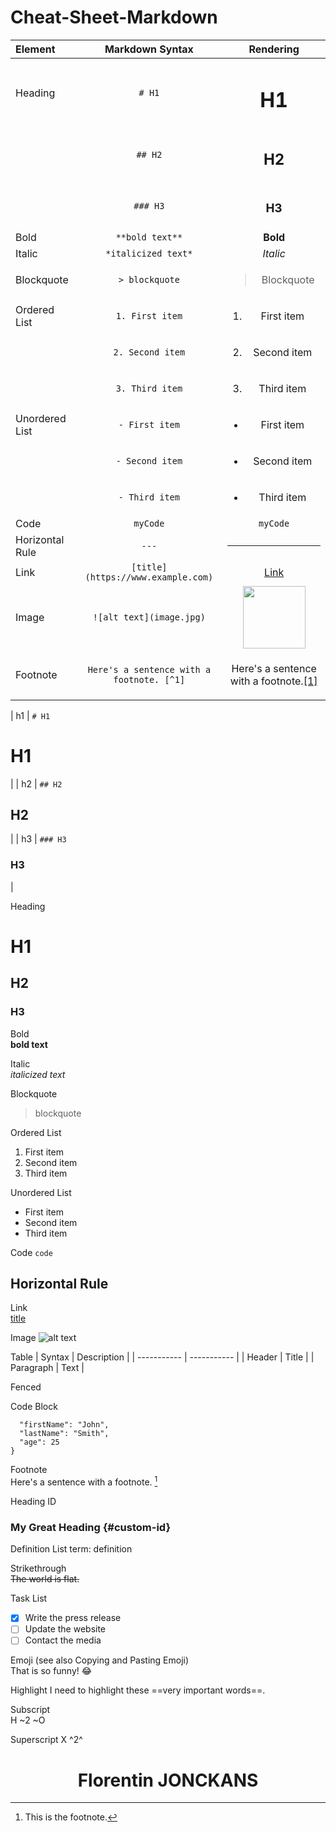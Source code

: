 # Cheat-Sheet-Markdown

| Element | Markdown Syntax | Rendering |
| :--------------- | :---------------: | :---------------: |
| Heading | `# H1` | <h1>H1</h1> |
|  | `## H2` | <h2>H2</h2> |
|  | `### H3` | <h3>H3</h3> |
| Bold | `**bold text**` | <b>Bold</b> |
| Italic | `*italicized text*` | <i>Italic</i> |
| Blockquote | `> blockquote` | <blockquote cite="https://www.huxley.net/bnw/four.html"><p>Blockquote</p></blockquote> |
| Ordered List | `1. First item` | <ol><li>First item</li></ol> |
|  | `2. Second item` | <ol start="2"><li>Second item</li></ol> |
|  | `3. Third item` | <ol start="3"><li>Third item</li></ol> |
| Unordered List | `- First item` | <ul><li>First item</li></ul> |
|  | `- Second item` | <ul><li>Second item</li></ul> |
|  | `- Third item` | <ul><li>Third item</li></ul> |
| Code | `myCode` | `myCode` |
| Horizontal Rule	 | `---` | <hr /> |
| Link | `[title](https://www.example.com)` | <a href="">Link</a> |
| Image | `![alt text](image.jpg)` | <img src="https://interactive-examples.mdn.mozilla.net/media/cc0-images/grapefruit-slice-332-332.jpg" heigh="100" width="100"></img> |
| Footnote | `Here's a sentence with a footnote. [^1]` | <p>Here's a sentence with a footnote.<a href="">[1]</a></p> |





| h1 | `# H1` <h1>H1</h1> |
| h2 | `## H2` <h2>H2</h2> |
| h3 | `### H3` <h3>H3</h3> |




Heading	
# H1
## H2
### H3

Bold	
**bold text**

Italic	
*italicized text*

Blockquote	
> blockquote

Ordered List	
1. First item
2. Second item
3. Third item

Unordered List	
- First item
- Second item
- Third item

Code	`code`

Horizontal Rule	
---

Link	
[title](https://www.example.com)

Image	![alt text](image.jpg)

Table	| Syntax | Description |
| ----------- | ----------- |
| Header | Title |
| Paragraph | Text |

Fenced 

Code Block	
```{
  "firstName": "John",
  "lastName": "Smith",
  "age": 25
}
```
Footnote	
Here's a sentence with a footnote. [^1]

[^1]: This is the footnote.

Heading ID	
### My Great Heading {#custom-id}

Definition 
List	term: definition

Strikethrough	
~~The world is flat.~~

Task List	
- [x] Write the press release
- [ ] Update the website
- [ ] Contact the media

Emoji (see also Copying and Pasting Emoji)	
That is so funny! :joy:

Highlight	I need to highlight these 
==very important words==.

Subscript	
H ~2 ~O

Superscript	
X ^2^

<h1 align="center">Florentin JONCKANS</h1>
